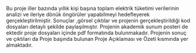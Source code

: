Bu proje iller bazında yıllık kişi başına toplam elektrik tüketimi verilerinin analizi ve ileriye dönük öngörüler yapabilmeyi hedefleyerek gerçekleştirilmiştir. Sonuçlar ,görsel çıktılar ve projenin gerçekleştirildiği kod dosyaları detaylı şekilde paylaşılmıştır. Projenin akademik sunum posteri de ektedir proje dosyaları içinde pdf formatında bulunmakadır. Projenin sonuç ve çıktıları da Proje başında bulunan Proje Açıklaması ve Özeti kısmında yer almaktadır. 
